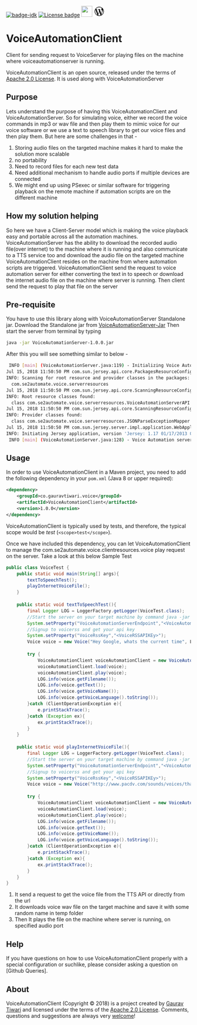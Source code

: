 [![badge-jdk](https://img.shields.io/badge/jdk-8-green.svg)](http://www.oracle.com/technetwork/java/javase/downloads/index.html)
[![License badge](https://img.shields.io/badge/license-Apache2-green.svg)](http://www.apache.org/licenses/LICENSE-2.0)
<a href="https://twitter.com/se2automate"><img src="https://github.com/johan/svg-cleanups/blob/master/logos/twitter.svg" height="30" width="30" ></a>
<a href="https://selenium2automate.wordpress.com/"><img src="https://github.com/Automattic/social-logos/blob/master/svg-min/wordpress.svg" height="30" width="30"  ></a>

# VoiceAutomationClient
Client for sending request to VoiceServer for playing files on the machine where voiceautomationserver is running.

VoiceAutomationClient is an open source, released under the terms of [Apache 2.0 License]. It is used along with VoiceAutomationServer

## Purpose

Lets understand the purpose of having this VoiceAutomationClient and VoiceAutomationServer. So for simulating voice, either we record the voice commands in mp3 or wav file and then play them to mimic voice for our voice software
or we use a text to speech library to get our voice files and then play them. But here are some challenges in that - 
1) Storing audio files on the targeted machine makes it hard to make the solution more scalable
2) no portability 
3) Need to record files for each new test data
4) Need additional mechanism to handle audio ports if multiple devices are connected
5) We might end up using PSexec or similar software for triggering playback on the remote machine if automation scripts are on the different machine

## How my solution helping

So here we have a Client-Server model which is making the voice playback easy and portable across all the automation machines. 
VoiceAutomationServer has the ability to download the recorded audio file(over internet) to the machine where it is running and also communicate to a TTS service too and download the audio file on the targeted machine
VoiceAutomationClient resides on the machine from where automation scripts are triggered. 
VoiceAutomationClient send the request to voice automation server for either converting the text in to speech or download the internet audio file on the machine where server is running. 
Then client send the request to play that file on the server


## Pre-requisite

You have to use this library along with VoiceAutomationServer Standalone jar. 
Download the Standalone jar from [VoiceAutomationServer-Jar](https://github.com/g-tiwari/VoiceAutomationServer/blob/master/VoiceAutomationServer-1.0.0.jar)
Then start the server from terminal by typing 
```bash
java -jar VoiceAutomationServer-1.0.0.jar
```

After this you will see something similar to below - 

```bash
 INFO [main] (VoiceAutomationServer.java:119) - Initializing Voice Automation server
Jul 15, 2018 11:50:50 PM com.sun.jersey.api.core.PackagesResourceConfig init
INFO: Scanning for root resource and provider classes in the packages:
  com.se2automate.voice.serverresources
Jul 15, 2018 11:50:50 PM com.sun.jersey.api.core.ScanningResourceConfig logClasses
INFO: Root resource classes found:
  class com.se2automate.voice.serverresources.VoiceAutomationServerAPI
Jul 15, 2018 11:50:50 PM com.sun.jersey.api.core.ScanningResourceConfig logClasses
INFO: Provider classes found:
  class com.se2automate.voice.serverresources.JSONParseExceptionMapper
Jul 15, 2018 11:50:50 PM com.sun.jersey.server.impl.application.WebApplicationImpl _initiate
INFO: Initiating Jersey application, version 'Jersey: 1.17 01/17/2013 03:31 PM'
 INFO [main] (VoiceAutomationServer.java:128) - Voice Automation server started at http://192.168.1.3:9090/

```


## Usage

In order to use VoiceAutomationClient in a Maven project, you need to add the following dependency in your `pom.xml` (Java 8 or upper required):

```xml
<dependency>
    <groupId>co.gauravtiwari.voice</groupId>
    <artifactId>VoiceAutomationClient</artifactId>
    <version>1.0.0</version>
</dependency>
```

VoiceAutomationClient is typically used by tests, and therefore, the typical scope would be *test* (`<scope>test</scope>`).

Once we have included this dependency, you can let VoiceAutomationClient to manage the com.se2automate.voice.clientresources.voice play request on the server. Take a look at this below Sample Test

```java
public class VoiceTest {
    public static void main(String[] args){
        textToSpeechTest();
        playInternetVoiceFile();
    }

    public static void textToSpeechTest(){
        final Logger LOG = LoggerFactory.getLogger(VoiceTest.class);
        //Start the server on your target machine by command java -jar VoiceAuotmationServer.jar
        System.setProperty("VoiceAutomationServerEndpoint","<VoiceAutomationServerIP:Port>");
        //Signup to voicerss and get your api key
        System.setProperty("VoiceRssKey","<VoiceRSSAPIKEy>");
        Voice voice = new Voice("Hey Google, whats the current time", Language.ENGLISH_US);

        try {
            VoiceAutomationClient voiceAutomationClient = new VoiceAutomationClient();
            voiceAutomationClient.load(voice);
            voiceAutomationClient.play(voice);
            LOG.info(voice.getFilename());
            LOG.info(voice.getText());
            LOG.info(voice.getVoiceName());
            LOG.info(voice.getVoiceLanguage().toString());
        }catch (ClientOperationException e){
            e.printStackTrace();
        }catch (Exception ex){
            ex.printStackTrace();
        }
    }

    public static void playInternetVoiceFile(){
        final Logger LOG = LoggerFactory.getLogger(VoiceTest.class);
        //Start the server on your target machine by command java -jar VoiceAuotmationServer.jar
        System.setProperty("VoiceAutomationServerEndpoint","<VoiceAutomationServerIP:Port>");
        //Signup to voicerss and get your api key
        System.setProperty("VoiceRssKey","<VoiceRSSAPIKEy>");
        Voice voice = new Voice("http://www.pacdv.com/sounds/voices/thank-god-its-friday.wav");

        try {
            VoiceAutomationClient voiceAutomationClient = new VoiceAutomationClient();
            voiceAutomationClient.load(voice);
            voiceAutomationClient.play(voice);
            LOG.info(voice.getFilename());
            LOG.info(voice.getText());
            LOG.info(voice.getVoiceName());
            LOG.info(voice.getVoiceLanguage().toString());
        }catch (ClientOperationException e){
            e.printStackTrace();
        }catch (Exception ex){
            ex.printStackTrace();
        }
    }
}

```

1. It send a request to get the voice file from the TTS API or directly from the url
2. It downloads voice wav file on the target machine and save it with some random name in temp folder
3. Then It plays the file on the machine where server is running, on specified audio port

## Help

If you have questions on how to use VoiceAutomationClient properly with a special configuration or suchlike, please consider asking a question on [Github Queries].

## About

VoiceAutomationClient (Copyright &copy; 2018) is a project created by [Gaurav Tiwari] and licensed under the terms of the [Apache 2.0 License]. Comments, questions and suggestions are always very [welcome][VoiceAutomationClient issues]!

[Apache HTTP Client]: https://hc.apache.org/httpcomponents-client-ga/
[Apache HTTP Client logging practices]: https://hc.apache.org/httpcomponents-client-ga/logging.html
[Apache 2.0 License]: http://www.apache.org/licenses/LICENSE-2.0
[authenticated requests]: https://developer.github.com/v3/#rate-limiting
[Gaurav Tiwari]: http://g-tiwari.github.io/
[GitHub account]: https://github.com/settings/tokens
[GitHub Repository]: https://github.com/g-tiwari/VoiceAutomationClient
[VoiceAutomationClient issues]: https://github.com/g-tiwari/VoiceAutomationClient/issues
[VoiceAutomationServer issues]: https://github.com/g-tiwari/VoiceAutomationServer/issues
